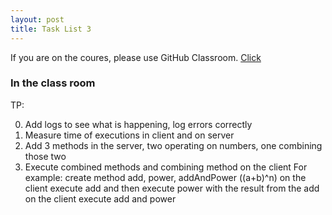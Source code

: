 ```yaml
---
layout: post
title: Task List 3
---
```


If you are on the coures, please use GitHub Classroom.
[Click](https://github.com/distributed-systems-wrust/base-l3-2019)


### In the class room

TP:

0. Add logs to see what is happening, log errors correctly
1. Measure time of executions in client and on server
2. Add 3 methods in the server, two operating on numbers, one combining those two
3. Execute combined methods and combining method on the client
	For example:
		create method add, power, addAndPower ((a+b)^n)
		on the client execute add and then execute power with the result from the add
		on the client execute add and power